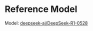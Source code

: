 # Reference Model

Model: [deepseek-ai/DeepSeek-R1-0528](https://huggingface.co/deepseek-ai/DeepSeek-R1-0528)
